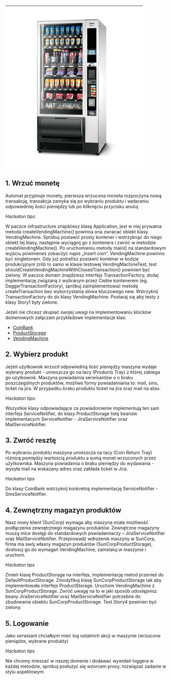 ![vm.png](vm.png)

## 1.  Wrzuć monetę 
 
Automat przyjmuje monety, pierwsza wrzucona moneta rozpoczyna nową transakcję, transakcja zamyka się po wybraniu produktu i wpłaceniu odpowiedniej ilości pieniędzy lub po kliknięciu przycisku anuluj

*Hackaton tips:*

W paczce infrastructure znajdziesz klasę Application, jest w niej prywatna metoda createVendingMachine() powinna ona zwracać obiekt klasy VendingMachine. Spróbuj postawić prosty kontener i wstrzyknąć do niego obiekt tej klasy, następnie wyciągnij go z kontenera i zwróć w metodzie createVendingMachine(). Po uruchomieniu metody main() na standardowym wyjściu powinieneś zobaczyć napis „Insert coin”. VendingMachine powinno być singletonem.
Gdy już potrafisz postawić kontener w kodzie produkcyjnym zrób to samo w klasie testowej VendingMachineTest, test shouldCreateVendingMachineWithClosedTransaction() powinien być zielony.
W paczce domain znajdziesz interfejs TransactionFactory, dodaj implementację związaną z wybranym przez Ciebie kontenerem (eg. DaggerTransactionFactory), spróbuj zaimplementować metodę createTransaction bez wykorzystania słowa kluczowego new.
Wstrzyknij TransactionFactory do do klasy VendingMachine. Postaraj się aby testy z klasy Story1 były zielone.

Jeżeli nie chcesz skupiać swojej uwagi na implementowaniu klocków domenowych załączam przykładowe implementacje klas:


* [CoinBank](https://gist.github.com/pawelszymczyk/ab9b431d3b9e8ea93f72)
* [ProductStorage](https://gist.github.com/pawelszymczyk/19306dcb8803c514c689)
* [VendingMachine](https://gist.github.com/pawelszymczyk/6798008f54096dfa87be)


## 2. Wybierz produkt

Jeżeli użytkownik wrzucił odpowiednią ilość pieniędzy maszyna wydaje wybrany produkt - umieszcza go na tacy (Products Tray) z której zabiega go użytkownik. Maszyna powiadamia serwisantów o o braku poszczególnych produktów, możliwe formy powiadamiania to: mail, sms, ticket na jira. W przypadku braku produktu ticket na jira oraz mail na alias.

*Hackaton tips:*

Wszystkie klasy odpowiadające za powiadomienie implementują ten sam interfejs ServiceNotifier, do klasy ProductStorage listę beanów implementacych ServiceNotifier - JiraServiceNotifier oraz MailServiceNotifier.


## 3. Zwróć resztę

Po wybraniu produktu maszyna umieszcza na tacy (Coin Return Tray) różnicę pomiędzy wartością produktu a sumą monet wrzuconych przez użytkownika. Maszyna powiadamia o braku pieniędzy do wydawania - wysyła mail na wskazany adres oraz zakłada ticket w Jira.

*Hackaton tips*

Do klasy CoinBank wstrzyknij konkretną implementację ServiceNotifier - SmsServiceNotifier.

## 4. Zewnętrzny magazyn produktów

Nasz nowy klient (SunCorp) wymaga aby maszyna miała możliwość podłączenia zewnętrznego magazynu produktów. Zewnętrzne magazyny muszą mice dostęp do standardowych powiadamiaczy – JiraServiceNotifier oraz MailServiceNotifier. Przeprowadź wdrożenie maszyny w SunCorp, firma ma swój własny magazyn produktów (SunCorpProductStorage), dostosuj go do wymagań VendingMachine, zainstaluj w maszynie i uruchom.

*Hackaton tips*

Zmień klasę ProductStorage na interfejs, implementację metod przenieś do DefaultProductStorage. Zmodyfikuj klasę SunCorpProductStorage tak aby implementowała interfejs ProductStorage. Uruchom VendingMachine z SunCorpProductStorage. Zwróć uwagę na to w jaki sposób udostępnisz beany JiraServiceNotifier oraz MailServiceNotifier potrzebne do zbudowania obiektu SunCorpProductStorage. Test Story4 powinien być zielony.


## 5. Logowanie

Jako serwisant chciałbym mieć log ostatnich akcji w maszynie (wrzucone pieniądze, wybrane produkty)

*Hackaton tips*

Nie chcemy mieszać w naszej domenie i dodawać wywołań loggera w każdej metodzie, spróbuj posłużyć się wzorcem proxy, rozwiązać zadanie w stylu aspektowym.            



